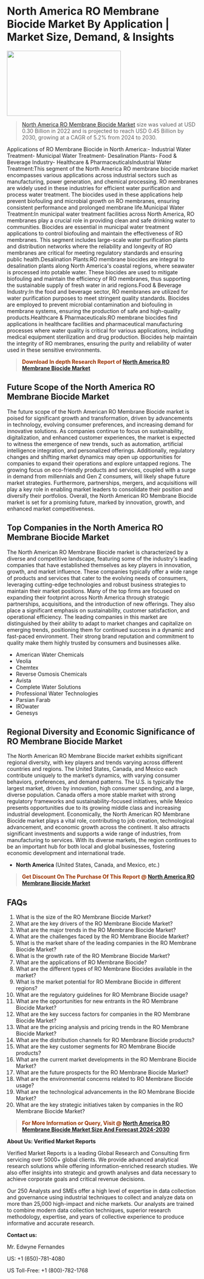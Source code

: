 <p><h1>North America RO Membrane Biocide Market By Application | Market Size, Demand, & Insights</h1><p><img class="aligncenter size-medium wp-image-105565" src="https://ffe5etoiles.com/wp-content/uploads/2025/01/MST7-300x171.png" alt="" width="300" height="171" /></p><blockquote><p><a href="https://www.verifiedmarketreports.com/download-sample/?rid=319530&utm_source=Github-NA&utm_medium=355" target="_blank">North America RO Membrane Biocide Market</a> size was valued at USD 0.30 Billion in 2022 and is projected to reach USD 0.45 Billion by 2030, growing at a CAGR of 5.2% from 2024 to 2030.</p></blockquote>Applications of RO Membrane Biocide in North America:- Industrial Water Treatment- Municipal Water Treatment- Desalination Plants- Food & Beverage Industry- Healthcare & PharmaceuticalsIndustrial Water Treatment:This segment of the North America RO membrane biocide market encompasses various applications across industrial sectors such as manufacturing, power generation, and chemical processing. RO membranes are widely used in these industries for efficient water purification and process water treatment. The biocides used in these applications help prevent biofouling and microbial growth on RO membranes, ensuring consistent performance and prolonged membrane life.Municipal Water Treatment:In municipal water treatment facilities across North America, RO membranes play a crucial role in providing clean and safe drinking water to communities. Biocides are essential in municipal water treatment applications to control biofouling and maintain the effectiveness of RO membranes. This segment includes large-scale water purification plants and distribution networks where the reliability and longevity of RO membranes are critical for meeting regulatory standards and ensuring public health.Desalination Plants:RO membrane biocides are integral to desalination plants along North America's coastal regions, where seawater is processed into potable water. These biocides are used to mitigate biofouling and maintain the efficiency of RO membranes, thus supporting the sustainable supply of fresh water in arid regions.Food & Beverage Industry:In the food and beverage sector, RO membranes are utilized for water purification purposes to meet stringent quality standards. Biocides are employed to prevent microbial contamination and biofouling in membrane systems, ensuring the production of safe and high-quality products.Healthcare & Pharmaceuticals:RO membrane biocides find applications in healthcare facilities and pharmaceutical manufacturing processes where water quality is critical for various applications, including medical equipment sterilization and drug production. Biocides help maintain the integrity of RO membranes, ensuring the purity and reliability of water used in these sensitive environments.</p><blockquote><p><span style="color: #993300;"><strong>Download In depth Research Report of <a href="https://www.verifiedmarketreports.com/download-sample/?rid=319530&utm_source=Github-NA&utm_medium=355">North America RO Membrane Biocide Market</a></strong></span></p></blockquote><h2>Future Scope of the North America RO Membrane Biocide Market</h2><p>The future scope of the North American RO Membrane Biocide market is poised for significant growth and transformation, driven by advancements in technology, evolving consumer preferences, and increasing demand for innovative solutions. As companies continue to focus on sustainability, digitalization, and enhanced customer experiences, the market is expected to witness the emergence of new trends, such as automation, artificial intelligence integration, and personalized offerings. Additionally, regulatory changes and shifting market dynamics may open up opportunities for companies to expand their operations and explore untapped regions. The growing focus on eco-friendly products and services, coupled with a surge in demand from millennials and Gen Z consumers, will likely shape future market strategies. Furthermore, partnerships, mergers, and acquisitions will play a key role in enabling market leaders to consolidate their position and diversify their portfolios. Overall, the North American RO Membrane Biocide market is set for a promising future, marked by innovation, growth, and enhanced market competitiveness.</p><h2>Top Companies in the North America RO Membrane Biocide Market</h2><p>The North American RO Membrane Biocide market is characterized by a diverse and competitive landscape, featuring some of the industry's leading companies that have established themselves as key players in innovation, growth, and market influence. These companies typically offer a wide range of products and services that cater to the evolving needs of consumers, leveraging cutting-edge technologies and robust business strategies to maintain their market positions. Many of the top firms are focused on expanding their footprint across North America through strategic partnerships, acquisitions, and the introduction of new offerings. They also place a significant emphasis on sustainability, customer satisfaction, and operational efficiency. The leading companies in this market are distinguished by their ability to adapt to market changes and capitalize on emerging trends, positioning them for continued success in a dynamic and fast-paced environment. Their strong brand reputation and commitment to quality make them highly trusted by consumers and businesses alike.</p><p><ul><li>American Water Chemicals </li><li> Veolia </li><li> Chemtex </li><li> Reverse Osmosis Chemicals </li><li> Avista </li><li> Complete Water Solutions </li><li> Professional Water Technologies </li><li> Parsian Farab </li><li> IROwater </li><li> Genesys</li></ul></p><h2>Regional Diversity and Economic Significance of RO Membrane Biocide Market</h2><p>The North American RO Membrane Biocide market exhibits significant regional diversity, with key players and trends varying across different countries and regions. The United States, Canada, and Mexico each contribute uniquely to the market’s dynamics, with varying consumer behaviors, preferences, and demand patterns. The U.S. is typically the largest market, driven by innovation, high consumer spending, and a large, diverse population. Canada offers a more stable market with strong regulatory frameworks and sustainability-focused initiatives, while Mexico presents opportunities due to its growing middle class and increasing industrial development. Economically, the North American RO Membrane Biocide market plays a vital role, contributing to job creation, technological advancement, and economic growth across the continent. It also attracts significant investments and supports a wide range of industries, from manufacturing to services. With its diverse markets, the region continues to be an important hub for both local and global businesses, fostering economic development and international trade.</p><ul> <li><strong>North America</strong> (United States, Canada, and Mexico, etc.)</li></ul><blockquote><p><span style="color: #993300;"><strong>Get Discount On The Purchase Of This Report @ <a href="https://www.verifiedmarketreports.com/ask-for-discount/?rid=319530&utm_source=Github-NA&utm_medium=355">North America RO Membrane Biocide Market</a></strong></span></p></blockquote><h2>FAQs</h2><p><ol> <li>What is the size of the RO Membrane Biocide Market?</div><div></li> <li>What are the key drivers of the RO Membrane Biocide Market?</div><div></li> <li>What are the major trends in the RO Membrane Biocide Market?</div><div></li> <li>What are the challenges faced by the RO Membrane Biocide Market?</div><div></li> <li>What is the market share of the leading companies in the RO Membrane Biocide Market?</div><div></li> <li>What is the growth rate of the RO Membrane Biocide Market?</div><div></li> <li>What are the applications of RO Membrane Biocide?</div><div></li> <li>What are the different types of RO Membrane Biocides available in the market?</div><div></li> <li>What is the market potential for RO Membrane Biocide in different regions?</div><div></li> <li>What are the regulatory guidelines for RO Membrane Biocide usage?</div><div></li> <li>What are the opportunities for new entrants in the RO Membrane Biocide Market?</div><div></li> <li>What are the key success factors for companies in the RO Membrane Biocide Market?</div><div></li> <li>What are the pricing analysis and pricing trends in the RO Membrane Biocide Market?</div><div></li> <li>What are the distribution channels for RO Membrane Biocide products?</div><div></li> <li>What are the key customer segments for RO Membrane Biocide products?</div><div></li> <li>What are the current market developments in the RO Membrane Biocide Market?</div><div></li> <li>What are the future prospects for the RO Membrane Biocide Market?</div><div></li> <li>What are the environmental concerns related to RO Membrane Biocide usage?</div><div></li> <li>What are the technological advancements in the RO Membrane Biocide Market?</div><div></li> <li>What are the key strategic initiatives taken by companies in the RO Membrane Biocide Market?</div><div></li></ol></p><blockquote><p><span style="color: #993300;"><strong>For More Information or Query, Visit @ <a href="https://www.verifiedmarketreports.com/product/ro-membrane-biocide-market/">North America RO Membrane Biocide Market Size And Forecast 2024-2030</a></strong></span></p></blockquote><p><strong>About Us: Verified Market Reports</strong></p><p>Verified Market Reports is a leading Global Research and Consulting firm servicing over 5000+ global clients. We provide advanced analytical research solutions while offering information-enriched research studies. We also offer insights into strategic and growth analyses and data necessary to achieve corporate goals and critical revenue decisions.</p><p>Our 250 Analysts and SMEs offer a high level of expertise in data collection and governance using industrial techniques to collect and analyze data on more than 25,000 high-impact and niche markets. Our analysts are trained to combine modern data collection techniques, superior research methodology, expertise, and years of collective experience to produce informative and accurate research.</p><p><strong>Contact us:</strong></p><p>Mr. Edwyne Fernandes</p><p>US: +1 (650)-781-4080</p><p>US Toll-Free: +1 (800)-782-1768</p>
